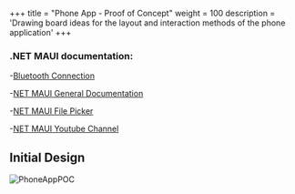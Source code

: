 +++
title = "Phone App - Proof of Concept"
weight = 100
description = 'Drawing board ideas for the layout and interaction methods of the phone application'
+++

### .NET MAUI documentation:
-[Bluetooth Connection](https://learn.microsoft.com/en-us/dotnet/maui/platform-integration/communication/networking?tabs=android)

-[NET MAUI General Documentation](https://dotnet.microsoft.com/en-us/learn/maui)

-[NET MAUI File Picker](https://learn.microsoft.com/en-us/dotnet/maui/platform-integration/storage/file-picker?tabs=android)

-[NET MAUI Youtube Channel](https://www.youtube.com/@jfversluis)

## Initial Design
![PhoneAppPOC](https://github.com/YCP-Rev-Metrix/Wiki/assets/98890475/01c9b814-a674-401b-bb28-fde271ce96dc)
